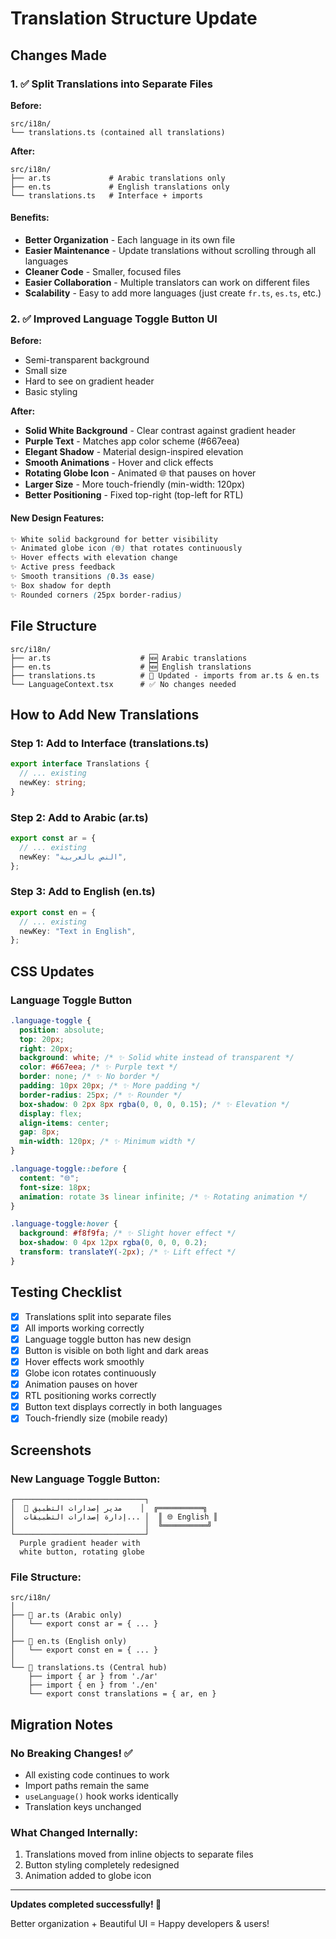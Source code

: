 # Translation Structure Update

## Changes Made

### 1. ✅ Split Translations into Separate Files

**Before:**

```
src/i18n/
└── translations.ts (contained all translations)
```

**After:**

```
src/i18n/
├── ar.ts             # Arabic translations only
├── en.ts             # English translations only
└── translations.ts   # Interface + imports
```

#### Benefits:

- **Better Organization** - Each language in its own file
- **Easier Maintenance** - Update translations without scrolling through all languages
- **Cleaner Code** - Smaller, focused files
- **Easier Collaboration** - Multiple translators can work on different files
- **Scalability** - Easy to add more languages (just create `fr.ts`, `es.ts`, etc.)

### 2. ✅ Improved Language Toggle Button UI

**Before:**

- Semi-transparent background
- Small size
- Hard to see on gradient header
- Basic styling

**After:**

- **Solid White Background** - Clear contrast against gradient header
- **Purple Text** - Matches app color scheme (#667eea)
- **Elegant Shadow** - Material design-inspired elevation
- **Smooth Animations** - Hover and click effects
- **Rotating Globe Icon** - Animated 🌐 that pauses on hover
- **Larger Size** - More touch-friendly (min-width: 120px)
- **Better Positioning** - Fixed top-right (top-left for RTL)

#### New Design Features:

```css
✨ White solid background for better visibility
✨ Animated globe icon (🌐) that rotates continuously
✨ Hover effects with elevation change
✨ Active press feedback
✨ Smooth transitions (0.3s ease)
✨ Box shadow for depth
✨ Rounded corners (25px border-radius)
```

## File Structure

```
src/i18n/
├── ar.ts                    # 🆕 Arabic translations
├── en.ts                    # 🆕 English translations
├── translations.ts          # 🔄 Updated - imports from ar.ts & en.ts
└── LanguageContext.tsx      # ✅ No changes needed
```

## How to Add New Translations

### Step 1: Add to Interface (translations.ts)

```typescript
export interface Translations {
  // ... existing
  newKey: string;
}
```

### Step 2: Add to Arabic (ar.ts)

```typescript
export const ar = {
  // ... existing
  newKey: "النص بالعربية",
};
```

### Step 3: Add to English (en.ts)

```typescript
export const en = {
  // ... existing
  newKey: "Text in English",
};
```

## CSS Updates

### Language Toggle Button

```css
.language-toggle {
  position: absolute;
  top: 20px;
  right: 20px;
  background: white; /* ✨ Solid white instead of transparent */
  color: #667eea; /* ✨ Purple text */
  border: none; /* ✨ No border */
  padding: 10px 20px; /* ✨ More padding */
  border-radius: 25px; /* ✨ Rounder */
  box-shadow: 0 2px 8px rgba(0, 0, 0, 0.15); /* ✨ Elevation */
  display: flex;
  align-items: center;
  gap: 8px;
  min-width: 120px; /* ✨ Minimum width */
}

.language-toggle::before {
  content: "🌐";
  font-size: 18px;
  animation: rotate 3s linear infinite; /* ✨ Rotating animation */
}

.language-toggle:hover {
  background: #f8f9fa; /* ✨ Slight hover effect */
  box-shadow: 0 4px 12px rgba(0, 0, 0, 0.2);
  transform: translateY(-2px); /* ✨ Lift effect */
}
```

## Testing Checklist

- [x] Translations split into separate files
- [x] All imports working correctly
- [x] Language toggle button has new design
- [x] Button is visible on both light and dark areas
- [x] Hover effects work smoothly
- [x] Globe icon rotates continuously
- [x] Animation pauses on hover
- [x] RTL positioning works correctly
- [x] Button text displays correctly in both languages
- [x] Touch-friendly size (mobile ready)

## Screenshots

### New Language Toggle Button:

```
┌─────────────────────────────┐
│  📱 مدير إصدارات التطبيق    │  ╔══════════╗
│  إدارة إصدارات التطبيقات... │  ║ 🌐 English ║
│                             │  ╚══════════╝
└─────────────────────────────┘
  Purple gradient header with
  white button, rotating globe
```

### File Structure:

```
src/i18n/
│
├── 📄 ar.ts (Arabic only)
│   └── export const ar = { ... }
│
├── 📄 en.ts (English only)
│   └── export const en = { ... }
│
└── 📄 translations.ts (Central hub)
    ├── import { ar } from './ar'
    ├── import { en } from './en'
    └── export const translations = { ar, en }
```

## Migration Notes

### No Breaking Changes! ✅

- All existing code continues to work
- Import paths remain the same
- `useLanguage()` hook works identically
- Translation keys unchanged

### What Changed Internally:

1. Translations moved from inline objects to separate files
2. Button styling completely redesigned
3. Animation added to globe icon

---

**Updates completed successfully! 🎉**

Better organization + Beautiful UI = Happy developers & users!
